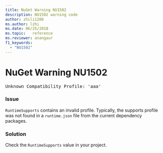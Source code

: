 ```yaml
---
title: NuGet Warning NU1502
description: NU1502 warning code
author: zhili1208
ms.author: lzhi
ms.date: 06/25/2018
ms.topic:   reference
ms.reviewer: anangaur
f1_keywords: 
  - "NU1502"
---
```


# NuGet Warning NU1502

<pre>Unknown Compatibility Profile: 'aaa'</pre>

### Issue
`RuntimeSupports` contains an invalid profile. Typically, the supports profile was not found in a `runtime.json` file from the current dependency packages.

### Solution
Check the `RuntimeSupports` value in your project.